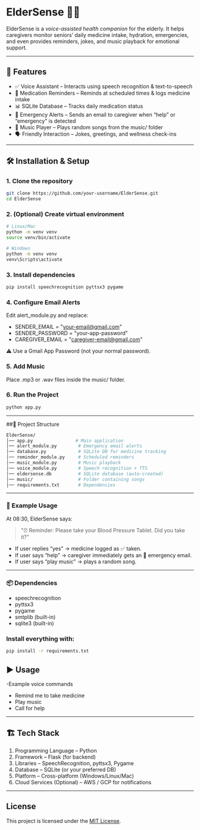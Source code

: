 # ElderSense 🧓🤖

ElderSense is a *voice-assisted health companion* for the elderly. It helps caregivers monitor seniors’ daily medicine intake, hydration, emergencies, and even provides reminders, jokes, and music playback for emotional support.  

---

## 🚀 Features
- ✅ Voice Assistant – Interacts using speech recognition & text-to-speech  
- 💊 Medication Reminders – Reminds at scheduled times & logs medicine intake  
- 📊 SQLite Database – Tracks daily medication status  
- 📧 Emergency Alerts – Sends an email to caregiver when “help” or “emergency” is detected  
- 🎵 Music Player – Plays random songs from the music/ folder  
- 🗣 Friendly Interaction – Jokes, greetings, and wellness check-ins  

---
## 🛠 Installation & Setup

### 1. Clone the repository
```bash
git clone https://github.com/your-username/ElderSense.git
cd ElderSense
```
### 2. (Optional) Create virtual environment
```bash
# Linux/Mac
python -m venv venv
source venv/bin/activate

# Windows
python -m venv venv
venv\Scripts\activate
```
### 3. Install dependencies
```bash
pip install speechrecognition pyttsx3 pygame
```
### 4. Configure Email Alerts

Edit alert_module.py and replace:
 - SENDER_EMAIL = "your-email@gmail.com"
  - SENDER_PASSWORD = "your-app-password"
 -  CAREGIVER_EMAIL = "caregiver-email@gmail.com"

⚠ Use a Gmail App Password (not your normal password).

### 5. Add Music
Place .mp3 or .wav files inside the music/ folder.

### 6. Run the Project
```bash
python app.py
```

---

##📂 Project Structure
```bash
ElderSense/
│── app.py                # Main application
│── alert_module.py        # Emergency email alerts
│── database.py            # SQLite DB for medicine tracking
│── reminder_module.py     # Scheduled reminders
│── music_module.py        # Music playback
│── voice_module.py        # Speech recognition + TTS
│── eldersense.db          # SQLite database (auto-created)
│── music/                 # Folder containing songs
│── requirements.txt       # Dependencies

```
---

### 🧪 Example Usage

At 08:30, ElderSense says:

> "⏰ Reminder: Please take your Blood Pressure Tablet. Did you take it?"

- If user replies “yes” → medicine logged as ✅ taken.
- If user says “help” → caregiver immediately gets an 📧 emergency email.
- If user says “play music” → plays a random song.

---

### 📦 Dependencies

- speechrecognition
- pyttsx3
- pygame
- smtplib (built-in)
- sqlite3 (built-in)


### Install everything with:
```bash
pip install -r requirements.txt
```

##  ▶ Usage

-Example voice commands
- Remind me to take medicine
- Play music
- Call for help

---

## 🏗 Tech Stack

1. Programming Language – Python
2. Framework – Flask (for backend)
3. Libraries – SpeechRecognition, pyttsx3, Pygame
4. Database – SQLite (or your preferred DB)
5. Platform – Cross-platform (Windows/Linux/Mac)
6. Cloud Services (Optional) – AWS / GCP for notifications

---
## License

This project is licensed under the [MIT License](https://opensource.org/licenses/MIT).

